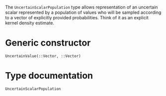 
The `UncertainScalarPopulation` type allows representation of an uncertain scalar 
represented by a population of values who will be sampled according to a vector of 
explicitly provided probabilities. Think of it as an explicit kernel density estimate. 

# Generic constructor

```@docs
UncertainValue(::Vector, ::Vector)
```

# Type documentation

```@docs
UncertainScalarPopulation
```
